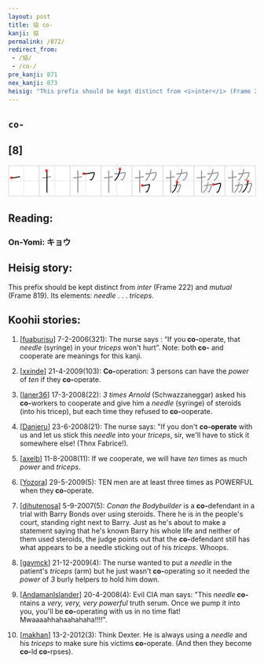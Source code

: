```yaml
---
layout: post
title: 協 co-
kanji: 協
permalink: /872/
redirect_from:
 - /協/
 - /co-/
pre_kanji: 871
nex_kanji: 873
heisig: "This prefix should be kept distinct from <i>inter</i> (Frame 222) and <i>mutual</i> (Frame 819). Its elements: <i>needle</i> . . . <i>triceps</i>."
---
```


## `co-`

## [8]

<div class="stroke"><img src="../images/E58D94.png" /></div>

## Reading:

### On-Yomi: キョウ

## Heisig story:

This prefix should be kept distinct from <i>inter</i> (Frame 222) and <i>mutual</i> (Frame 819). Its elements: <i>needle</i> . . . <i>triceps</i>.

## Koohii stories:

1) [<a href="http://kanji.koohii.com/profile/fuaburisu">fuaburisu</a>] 7-2-2006(321): The nurse says : “If you<strong> co-</strong>operate, that <em>needle</em> (syringe) in your <em>triceps</em> won&#039;t hurt”. Note: both<strong> co-</strong> and cooperate are meanings for this kanji.

2) [<a href="http://kanji.koohii.com/profile/xxinde">xxinde</a>] 21-4-2009(103): <strong>Co-</strong>operation: 3 persons can have the <em>power</em> of <em>ten</em> if they<strong> co-</strong>operate.

3) [<a href="http://kanji.koohii.com/profile/laner36">laner36</a>] 17-3-2008(22): <em>3 times Arnold</em> (Schwazzaneggar) asked his<strong> co-</strong>workers to cooperate and give him a <em>needle</em> (syringe) of steroids (into his tricep), but each time they refused to<strong> co-</strong>ooperate.

4) [<a href="http://kanji.koohii.com/profile/Danieru">Danieru</a>] 23-6-2008(21): The nurse says: &quot;If you don&#039;t <strong>co-operate</strong> with us and let us stick this <em>needle</em> into your <em>triceps</em>, sir, we&#039;ll have to stick it somewhere else! (Thnx Fabrice!).

5) [<a href="http://kanji.koohii.com/profile/axelb">axelb</a>] 11-8-2008(11): If we cooperate, we will have <em>ten</em> times as much <em>power</em> and <em>triceps</em>.

6) [<a href="http://kanji.koohii.com/profile/Yozora">Yozora</a>] 29-5-2009(5): TEN men are at least three times as POWERFUL when they<strong> co-</strong>operate.

7) [<a href="http://kanji.koohii.com/profile/dihutenosa">dihutenosa</a>] 5-9-2007(5): <em>Conan the Bodybuilder</em> is a <strong>co-</strong>defendant in a trial with Barry Bonds over using steroids. There he is in the people&#039;s court, standing right next to Barry. Just as he&#039;s about to make a statement saying that he&#039;s known Barry his whole life and neither of them used steroids, the judge points out that the <strong>co-</strong>defendant still has what appears to be a needle sticking out of his <em>triceps</em>. Whoops.

8) [<a href="http://kanji.koohii.com/profile/gavmck">gavmck</a>] 21-12-2009(4): The nurse wanted to put a <em>needle</em> in the patient&#039;s <em>triceps</em> (arm) but he just wasn&#039;t<strong> co-</strong>operating so it needed the <em>power</em> of <em>3</em> burly helpers to hold him down.

9) [<a href="http://kanji.koohii.com/profile/AndamanIslander">AndamanIslander</a>] 20-4-2008(4): Evil CIA man says: &quot;This <em>needle</em><strong> co-</strong>ntains a <em>very, very, very powerful</em> truth serum. Once we pump it into you, you&#039;ll be<strong> co-</strong>operating with us in no time flat! Mwaaaahhahaahahaha!!!!&quot;.

10) [<a href="http://kanji.koohii.com/profile/makhan">makhan</a>] 13-2-2012(3): Think Dexter. He is always using a <em>needle</em> and his <em>triceps</em> to make sure his victims<strong> co-</strong>operate. (And then they become<strong> co-</strong>ld<strong> co-</strong>rpses).
